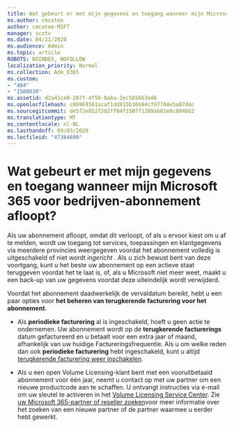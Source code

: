 ```yaml
---
title: Wat gebeurt er met mijn gegevens en toegang wanneer mijn Microsoft 365 voor bedrijven-abonnement afloopt?
ms.author: cmcatee
author: cmcatee-MSFT
manager: scotv
ms.date: 04/21/2020
ms.audience: Admin
ms.topic: article
ROBOTS: NOINDEX, NOFOLLOW
localization_priority: Normal
ms.collection: Adm_O365
ms.custom:
- "484"
- "1500030"
ms.assetid: d2a41ce0-207f-4f50-8a6a-2ec5b56b3ed6
ms.openlocfilehash: c0b969161acaf1dd815b36b94cf07704e5a87d4c
ms.sourcegitcommit: de5f2e8527202ff04f1587f1289ab81e8c804bb2
ms.translationtype: MT
ms.contentlocale: nl-NL
ms.lasthandoff: 09/03/2020
ms.locfileid: "47364690"
---
```

# <a name="what-happens-to-my-data-and-access-when-my-microsoft-365-for-business-subscription-ends"></a>Wat gebeurt er met mijn gegevens en toegang wanneer mijn Microsoft 365 voor bedrijven-abonnement afloopt?

Als uw abonnement afloopt, omdat dit verloopt, of als u ervoor kiest om u af te melden, wordt uw toegang tot services, toepassingen en klantgegevens via meerdere provincies weergegeven voordat het abonnement volledig is uitgeschakeld of niet wordt  *ingericht*  . Als u zich bewust bent van deze voortgang, kunt u het beste uw abonnement op een actieve staat teruggeven voordat het te laat is, of, als u Microsoft niet meer weet, maakt u een back-up van uw gegevens voordat deze uiteindelijk wordt verwijderd.
  
Voordat het abonnement daadwerkelijk de vervaldatum bereikt, hebt u een paar opties voor **het beheren van terugkerende facturering voor het abonnement**.
  
- Als **periodieke facturering** al is ingeschakeld, hoeft u geen actie te ondernemen. Uw abonnement wordt op de **terugkerende facturerings** datum gefactureerd en u betaalt voor een extra jaar of maand, afhankelijk van uw huidige Factureringsfrequentie. Als u om welke reden dan ook **periodieke facturering** hebt ingeschakeld, kunt u altijd [terugkerende facturering weer inschakelen](https://docs.microsoft.com/microsoft-365/commerce/subscriptions/renew-your-subscription#turn-recurring-billing-off-or-on).

- Als u een open Volume Licensing-klant bent met een vooruitbetaald abonnement voor één jaar, neemt u contact op met uw partner om een nieuwe productcode aan te schaffen. U ontvangt instructies via e-mail om uw sleutel te activeren in het [Volume Licensing Service Center](https://go.microsoft.com/fwlink/p/?LinkID=282016). Zie [uw Microsoft 365-partner of reseller zoeken](https://docs.microsoft.com/microsoft-365/admin/manage/find-your-partner-or-reseller)voor meer informatie over het zoeken van een nieuwe partner of de partner waarmee u eerder hebt gewerkt.